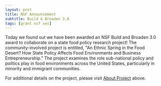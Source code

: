 ```yaml
---
layout: post
title: NSF Announcement
subtitle: Build & Broaden 3.0
tags: [grant nsf ses]
---
```


Today we found out we have been awarded an NSF Build and Broaden 3.0 award to collaborate on a state food policy research project! The community-involved project is entitled, "An Ethnic Spring in the Food Desert? How State Policy Affects Food Environments and Business Entrepreneurship." The project examines the role sub-national policy and politics play in food environments across the United States, particularly in minority and immigrant communities.

For additional details on the project, please visit [About Project](/aboutproject.md) above.
